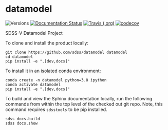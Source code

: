 # datamodel

![Versions](https://img.shields.io/badge/python->3.7-blue)
[![Documentation Status](https://readthedocs.org/projects/sdss-datamodel/badge/?version=latest)](https://sdss-datamodel.readthedocs.io/en/latest/?badge=latest)
[![Travis (.org)](https://img.shields.io/travis/sdss/datamodel)](https://travis-ci.org/sdss/datamodel)
[![codecov](https://codecov.io/gh/sdss/datamodel/branch/main/graph/badge.svg)](https://codecov.io/gh/sdss/datamodel)

SDSS-V Datamodel Project


To clone and install the product locally:

```
git clone https://github.com/sdss/datamodel datamodel
cd datamodel
pip install -e ".[dev,docs]"

```

To install it in an isolated conda environment:
```
conda create -n datamodel python=3.8 ipython
conda activate datamodel
pip install -e ".[dev,docs]"
```

To build and view the Sphinx documentation locally, run the following commands from within the top level of the checked out git repo.  Note, this command requires `sdsstools` to be pip installed.
```
sdss docs.build
sdss docs.show
```